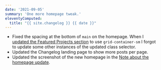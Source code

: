 ```yaml
---
date: '2021-09-05'
summary: 'One more homepage tweak.'
eleventyComputed:
  title: "{{ site.changelog }} {{ date }}"
---
```


* Fixed the spacing at the bottom of ```main``` on the homepage. When I [updated the Featured Projects section](/changelog/2021-09-03/) to use ```grid-container-sm``` I forgot to update some other instances of the updated class selector.
* Updated the Changelog landing page to show more posts per page.
* Updated the screenshot of the new homepage in the [Note about the homepage update](/notes/the-sprucing-party-continues/).
